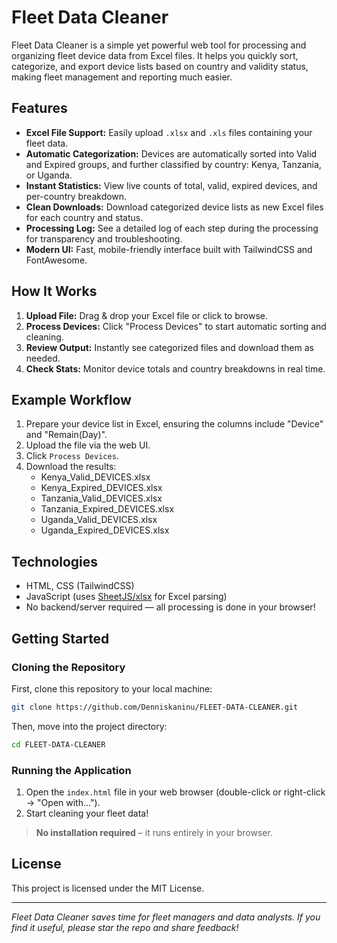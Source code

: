 # Fleet Data Cleaner

Fleet Data Cleaner is a simple yet powerful web tool for processing and organizing fleet device data from Excel files. It helps you quickly sort, categorize, and export device lists based on country and validity status, making fleet management and reporting much easier.

## Features

- **Excel File Support:** Easily upload `.xlsx` and `.xls` files containing your fleet data.
- **Automatic Categorization:** Devices are automatically sorted into Valid and Expired groups, and further classified by country: Kenya, Tanzania, or Uganda.
- **Instant Statistics:** View live counts of total, valid, expired devices, and per-country breakdown.
- **Clean Downloads:** Download categorized device lists as new Excel files for each country and status.
- **Processing Log:** See a detailed log of each step during the processing for transparency and troubleshooting.
- **Modern UI:** Fast, mobile-friendly interface built with TailwindCSS and FontAwesome.

## How It Works

1. **Upload File:** Drag & drop your Excel file or click to browse.
2. **Process Devices:** Click "Process Devices" to start automatic sorting and cleaning.
3. **Review Output:** Instantly see categorized files and download them as needed.
4. **Check Stats:** Monitor device totals and country breakdowns in real time.

## Example Workflow

1. Prepare your device list in Excel, ensuring the columns include "Device" and "Remain(Day)".
2. Upload the file via the web UI.
3. Click `Process Devices`.
4. Download the results:
    - Kenya_Valid_DEVICES.xlsx
    - Kenya_Expired_DEVICES.xlsx
    - Tanzania_Valid_DEVICES.xlsx
    - Tanzania_Expired_DEVICES.xlsx
    - Uganda_Valid_DEVICES.xlsx
    - Uganda_Expired_DEVICES.xlsx

## Technologies

- HTML, CSS (TailwindCSS)
- JavaScript (uses [SheetJS/xlsx](https://github.com/SheetJS/sheetjs) for Excel parsing)
- No backend/server required — all processing is done in your browser!

## Getting Started

### Cloning the Repository

First, clone this repository to your local machine:

```bash
git clone https://github.com/Denniskaninu/FLEET-DATA-CLEANER.git
```

Then, move into the project directory:

```bash
cd FLEET-DATA-CLEANER
```

### Running the Application

1. Open the `index.html` file in your web browser (double-click or right-click → "Open with...").
2. Start cleaning your fleet data!

> **No installation required** – it runs entirely in your browser.

## License

This project is licensed under the MIT License.

---

*Fleet Data Cleaner saves time for fleet managers and data analysts. If you find it useful, please star the repo and share feedback!*
